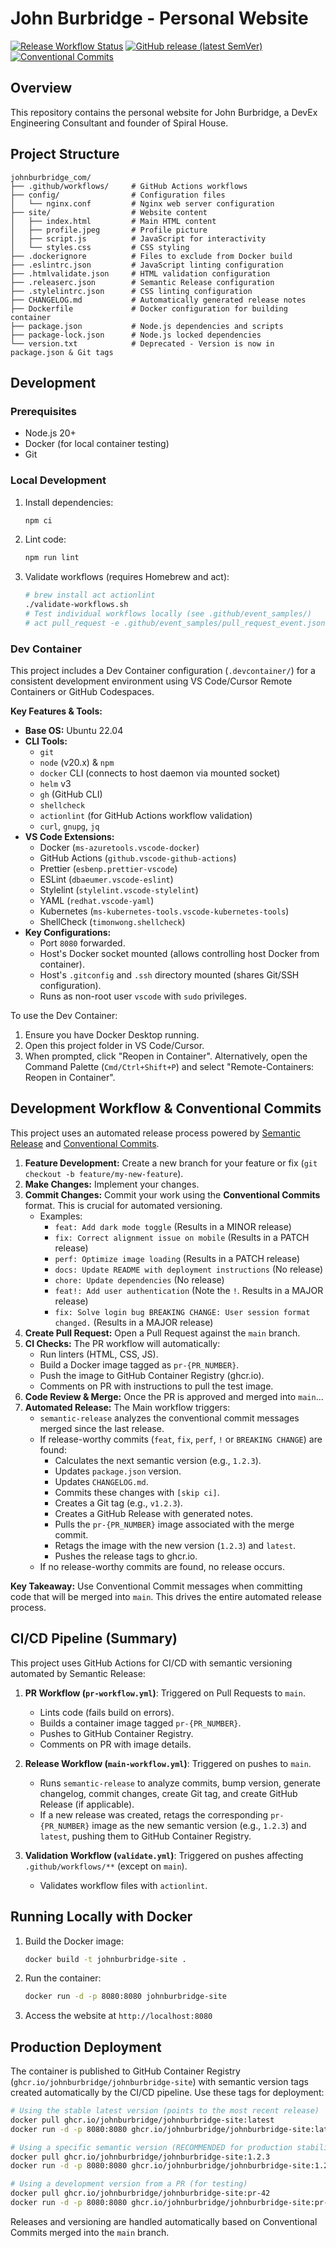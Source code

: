 # John Burbridge - Personal Website

[![Release Workflow Status](https://github.com/johnburbridge/johnburbridge_com/actions/workflows/main-workflow.yml/badge.svg?branch=main)](https://github.com/johnburbridge/johnburbridge_com/actions/workflows/main-workflow.yml)
[![GitHub release (latest SemVer)](https://img.shields.io/github/v/release/johnburbridge/johnburbridge_com?sort=semver)](https://github.com/johnburbridge/johnburbridge_com/releases/latest)
[![Conventional Commits](https://img.shields.io/badge/Conventional%20Commits-1.0.0-%23FE5196?logo=conventionalcommits&logoColor=white)](https://conventionalcommits.org)

## Overview

This repository contains the personal website for John Burbridge, a DevEx Engineering Consultant and founder of Spiral House.

## Project Structure

```
johnburbridge_com/
├── .github/workflows/     # GitHub Actions workflows
├── config/                # Configuration files
│   └── nginx.conf         # Nginx web server configuration
├── site/                  # Website content
│   ├── index.html         # Main HTML content
│   ├── profile.jpeg       # Profile picture
│   ├── script.js          # JavaScript for interactivity
│   └── styles.css         # CSS styling
├── .dockerignore          # Files to exclude from Docker build
├── .eslintrc.json         # JavaScript linting configuration
├── .htmlvalidate.json     # HTML validation configuration
├── .releaserc.json        # Semantic Release configuration
├── .stylelintrc.json      # CSS linting configuration
├── CHANGELOG.md           # Automatically generated release notes
├── Dockerfile             # Docker configuration for building container
├── package.json           # Node.js dependencies and scripts
├── package-lock.json      # Node.js locked dependencies
└── version.txt            # Deprecated - Version is now in package.json & Git tags
```

## Development

### Prerequisites

- Node.js 20+
- Docker (for local container testing)
- Git

### Local Development

1. Install dependencies:

   ```bash
   npm ci
   ```

2. Lint code:
   ```bash
   npm run lint
   ```
3. Validate workflows (requires Homebrew and act):
   ```bash
   # brew install act actionlint
   ./validate-workflows.sh
   # Test individual workflows locally (see .github/event_samples/)
   # act pull_request -e .github/event_samples/pull_request_event.json | cat
   ```

### Dev Container

This project includes a Dev Container configuration (`.devcontainer/`) for a consistent development environment using VS Code/Cursor Remote Containers or GitHub Codespaces.

**Key Features & Tools:**

- **Base OS:** Ubuntu 22.04
- **CLI Tools:**
  - `git`
  - `node` (v20.x) & `npm`
  - `docker` CLI (connects to host daemon via mounted socket)
  - `helm` v3
  - `gh` (GitHub CLI)
  - `shellcheck`
  - `actionlint` (for GitHub Actions workflow validation)
  - `curl`, `gnupg`, `jq`
- **VS Code Extensions:**
  - Docker (`ms-azuretools.vscode-docker`)
  - GitHub Actions (`github.vscode-github-actions`)
  - Prettier (`esbenp.prettier-vscode`)
  - ESLint (`dbaeumer.vscode-eslint`)
  - Stylelint (`stylelint.vscode-stylelint`)
  - YAML (`redhat.vscode-yaml`)
  - Kubernetes (`ms-kubernetes-tools.vscode-kubernetes-tools`)
  - ShellCheck (`timonwong.shellcheck`)
- **Key Configurations:**
  - Port `8080` forwarded.
  - Host's Docker socket mounted (allows controlling host Docker from container).
  - Host's `.gitconfig` and `.ssh` directory mounted (shares Git/SSH configuration).
  - Runs as non-root user `vscode` with `sudo` privileges.

To use the Dev Container:

1. Ensure you have Docker Desktop running.
2. Open this project folder in VS Code/Cursor.
3. When prompted, click "Reopen in Container". Alternatively, open the Command Palette (`Cmd/Ctrl+Shift+P`) and select "Remote-Containers: Reopen in Container".

## Development Workflow & Conventional Commits

This project uses an automated release process powered by [Semantic Release](https://semantic-release.gitbook.io/) and [Conventional Commits](https://www.conventionalcommits.org/).

1.  **Feature Development:** Create a new branch for your feature or fix (`git checkout -b feature/my-new-feature`).
2.  **Make Changes:** Implement your changes.
3.  **Commit Changes:** Commit your work using the **Conventional Commits** format. This is crucial for automated versioning.
    - Examples:
      - `feat: Add dark mode toggle` (Results in a MINOR release)
      - `fix: Correct alignment issue on mobile` (Results in a PATCH release)
      - `perf: Optimize image loading` (Results in a PATCH release)
      - `docs: Update README with deployment instructions` (No release)
      - `chore: Update dependencies` (No release)
      - `feat!: Add user authentication` (Note the `!`. Results in a MAJOR release)
      - `fix: Solve login bug
BREAKING CHANGE: User session format changed.` (Results in a MAJOR release)
4.  **Create Pull Request:** Open a Pull Request against the `main` branch.
5.  **CI Checks:** The PR workflow will automatically:
    - Run linters (HTML, CSS, JS).
    - Build a Docker image tagged as `pr-{PR_NUMBER}`.
    - Push the image to GitHub Container Registry (ghcr.io).
    - Comments on PR with instructions to pull the test image.
6.  **Code Review & Merge:** Once the PR is approved and merged into `main`...
7.  **Automated Release:** The Main workflow triggers:
    - `semantic-release` analyzes the conventional commit messages merged since the last release.
    - If release-worthy commits (`feat`, `fix`, `perf`, `!` or `BREAKING CHANGE`) are found:
      - Calculates the next semantic version (e.g., `1.2.3`).
      - Updates `package.json` version.
      - Updates `CHANGELOG.md`.
      - Commits these changes with `[skip ci]`.
      - Creates a Git tag (e.g., `v1.2.3`).
      - Creates a GitHub Release with generated notes.
      - Pulls the `pr-{PR_NUMBER}` image associated with the merge commit.
      - Retags the image with the new version (`1.2.3`) and `latest`.
      - Pushes the release tags to ghcr.io.
    - If no release-worthy commits are found, no release occurs.

**Key Takeaway:** Use Conventional Commit messages when committing code that will be merged into `main`. This drives the entire automated release process.

## CI/CD Pipeline (Summary)

This project uses GitHub Actions for CI/CD with semantic versioning automated by Semantic Release:

1.  **PR Workflow (`pr-workflow.yml`)**: Triggered on Pull Requests to `main`.

    - Lints code (fails build on errors).
    - Builds a container image tagged `pr-{PR_NUMBER}`.
    - Pushes to GitHub Container Registry.
    - Comments on PR with image details.

2.  **Release Workflow (`main-workflow.yml`)**: Triggered on pushes to `main`.

    - Runs `semantic-release` to analyze commits, bump version, generate changelog, commit changes, create Git tag, and create GitHub Release (if applicable).
    - If a new release was created, retags the corresponding `pr-{PR_NUMBER}` image as the new semantic version (e.g., `1.2.3`) and `latest`, pushing them to GitHub Container Registry.

3.  **Validation Workflow (`validate.yml`)**: Triggered on pushes affecting `.github/workflows/**` (except on `main`).
    - Validates workflow files with `actionlint`.

## Running Locally with Docker

1.  Build the Docker image:

    ```bash
    docker build -t johnburbridge-site .
    ```

2.  Run the container:

    ```bash
    docker run -d -p 8080:8080 johnburbridge-site
    ```

3.  Access the website at `http://localhost:8080`

## Production Deployment

The container is published to GitHub Container Registry (`ghcr.io/johnburbridge/johnburbridge-site`) with semantic version tags created automatically by the CI/CD pipeline. Use these tags for deployment:

```bash
# Using the stable latest version (points to the most recent release)
docker pull ghcr.io/johnburbridge/johnburbridge-site:latest
docker run -d -p 8080:8080 ghcr.io/johnburbridge/johnburbridge-site:latest

# Using a specific semantic version (RECOMMENDED for production stability)
docker pull ghcr.io/johnburbridge/johnburbridge-site:1.2.3
docker run -d -p 8080:8080 ghcr.io/johnburbridge/johnburbridge-site:1.2.3

# Using a development version from a PR (for testing)
docker pull ghcr.io/johnburbridge/johnburbridge-site:pr-42
docker run -d -p 8080:8080 ghcr.io/johnburbridge/johnburbridge-site:pr-42
```

Releases and versioning are handled automatically based on Conventional Commits merged into the `main` branch.
